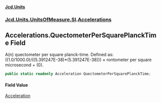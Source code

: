 #### [Jcd.Units](index.md 'index')
### [Jcd.Units.UnitsOfMeasure.SI](Jcd.Units.UnitsOfMeasure.SI.md 'Jcd.Units.UnitsOfMeasure.SI').[Accelerations](Accelerations.md 'Jcd.Units.UnitsOfMeasure.SI.Accelerations')

## Accelerations.QuectometerPerSquarePlanckTime Field

A(n) quectometer per square planck-time. Defined as: ((1.0/1000.0)/((5.391247E-38)*(5.391247E-38))) × rontometer per square microsecond + (0).

```csharp
public static readonly Acceleration QuectometerPerSquarePlanckTime;
```

#### Field Value
[Acceleration](Acceleration.md 'Jcd.Units.UnitTypes.Acceleration')
